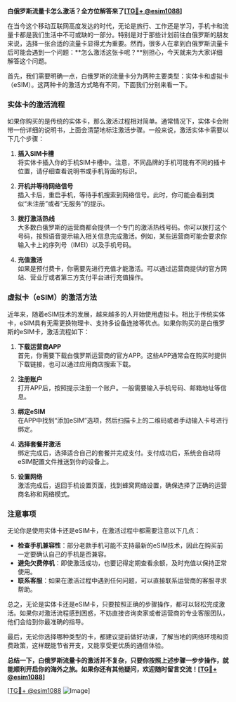 **白俄罗斯流量卡怎么激活？全方位解答来了[[TG💪+ @esim1088](https://t.me/s/esim1088)]**

在当今这个移动互联网高度发达的时代，无论是旅行、工作还是学习，手机卡和流量卡都是我们生活中不可或缺的一部分。特别是对于那些计划前往白俄罗斯的朋友来说，选择一张合适的流量卡显得尤为重要。然而，很多人在拿到白俄罗斯流量卡后可能会遇到一个问题：**怎么激活这张卡呢？**别担心，今天就来为大家详细解答这个问题。

首先，我们需要明确一点，白俄罗斯的流量卡分为两种主要类型：实体卡和虚拟卡（eSIM）。这两种卡的激活方式略有不同，下面我们分别来看一下。

### 实体卡的激活流程

如果你购买的是传统的实体卡，那么激活过程相对简单。通常情况下，实体卡会附带一份详细的说明书，上面会清楚地标注激活步骤。一般来说，激活实体卡需要以下几个步骤：

1. **插入SIM卡槽**  
   将实体卡插入你的手机SIM卡槽中。注意，不同品牌的手机可能有不同的插卡位置，请仔细查看说明书或手机背面的标识。

2. **开机并等待网络信号**  
   插入卡后，重启手机，等待手机搜索到网络信号。此时，你可能会看到类似“未注册”或者“无服务”的提示。

3. **拨打激活热线**  
   大多数白俄罗斯的运营商都会提供一个专门的激活热线号码。你可以拨打这个号码，按照语音提示输入相关信息完成激活。例如，某些运营商可能会要求你输入卡上的序列号（IMEI）以及手机号码。

4. **充值激活**  
   如果是预付费卡，你需要先进行充值才能激活。可以通过运营商提供的官方网站、营业厅或者第三方支付平台进行充值操作。

### 虚拟卡（eSIM）的激活方法

近年来，随着eSIM技术的发展，越来越多的人开始使用虚拟卡。相比于传统实体卡，eSIM具有无需更换物理卡、支持多设备连接等优点。如果你购买的是白俄罗斯的eSIM卡，激活流程如下：

1. **下载运营商APP**  
   首先，你需要下载白俄罗斯运营商的官方APP。这些APP通常会在购买时提供下载链接，也可以通过应用商店搜索下载。

2. **注册账户**  
   打开APP后，按照提示注册一个账户。一般需要输入手机号码、邮箱地址等信息。

3. **绑定eSIM**  
   在APP中找到“添加eSIM”选项，然后扫描卡上的二维码或者手动输入卡号进行绑定。

4. **选择套餐并激活**  
   绑定完成后，选择适合自己的套餐并完成支付。支付成功后，系统会自动将eSIM配置文件推送到你的设备上。

5. **设置网络**  
   激活完成后，返回手机设置页面，找到蜂窝网络设置，确保选择了正确的运营商名称和网络模式。

### 注意事项

无论你是使用实体卡还是eSIM卡，在激活过程中都需要注意以下几点：

- **检查手机兼容性**：部分老款手机可能不支持最新的eSIM技术，因此在购买前一定要确认自己的手机是否兼容。
- **避免欠费停机**：即使激活成功，也要记得定期查看余额，及时充值以保持正常使用。
- **联系客服**：如果在激活过程中遇到任何问题，可以直接联系运营商的客服寻求帮助。

总之，无论是实体卡还是eSIM卡，只要按照正确的步骤操作，都可以轻松完成激活。如果你对激活流程感到困惑，不妨直接咨询卖家或者运营商的专业客服团队，他们会给到你最准确的指导。

最后，无论你选择哪种类型的卡，都建议提前做好功课，了解当地的网络环境和资费政策，这样既能节省开支，又能享受更优质的通信体验。

**总结一下，白俄罗斯流量卡的激活并不复杂，只要你按照上述步骤一步步操作，就能顺利开启你的海外之旅。如果你还有其他疑问，欢迎随时留言交流！[[TG💪+ @esim1088](https://t.me/s/esim1088)]**

[[TG💪+ @esim1088](https://t.me/s/esim1088) ![Image](https://i.postimg.cc/4NQfJmqS/Snipaste-2025-05-13-00-14-12.png)]